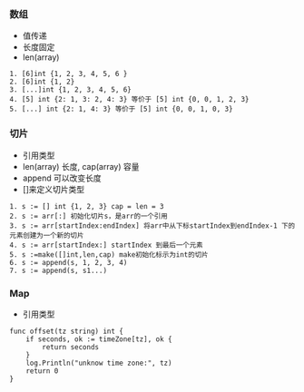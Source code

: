 ### 数组
* 值传递
* 长度固定
* len(array)
 
 ```
 1. [6]int {1, 2, 3, 4, 5, 6 }
 2. [6]int {1, 2}
 3. [...]int {1, 2, 3, 4, 5, 6}
 4. [5] int {2: 1, 3: 2, 4: 3} 等价于 [5] int {0, 0, 1, 2, 3}
 5. [...] int {2: 1, 4: 3} 等价于 [5] int {0, 0, 1, 0, 3}
 
 ```

### 切片
* 引用类型
* len(array) 长度, cap(array) 容量
* append 可以改变长度
* []来定义切片类型

```
1. s := [] int {1, 2, 3} cap = len = 3
2. s := arr[:] 初始化切片s，是arr的一个引用
3. s := arr[startIndex:endIndex] 将arr中从下标startIndex到endIndex-1 下的元素创建为一个新的切片
4. s := arr[startIndex:] startIndex 到最后一个元素
5. s :=make([]int,len,cap) make初始化标示为int的切片
6. s := append(s, 1, 2, 3, 4)
7. s := append(s, s1...) 
```

### Map
* 引用类型

```
func offset(tz string) int {
	if seconds, ok := timeZone[tz], ok {
		return seconds
	}
	log.Println("unknow time zone:", tz)
	return 0
}
```